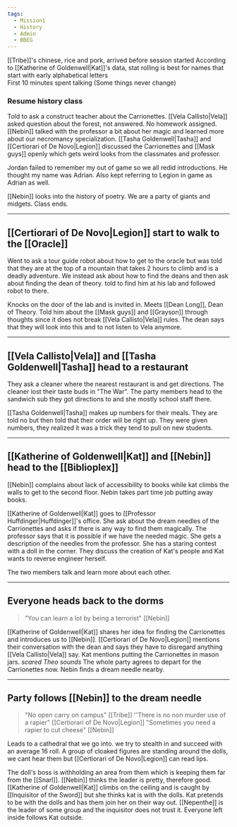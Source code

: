 ```yaml
---
tags:
  - Mission1
  - History
  - Admin
  - BBEG 
---
```

[[Tribe]]'s chinese, rice and pork, arrived before session started
According to [[Katherine of Goldenwell|Kat]]'s data, stat rolling is best for names that start with early alphabetical letters  
First 10 minutes spent talking (Some things never change)

### Resume history class
Told to ask a construct teacher about the Carrionettes. [[Vela Callisto|Vela]] asked question about the forest, not answered. No homework assigned. [[Nebin]] talked with the professor a bit about her magic and learned more about our necromancy specialization. [[Tasha Goldenwell|Tasha]] and [[Certiorari of De Novo|Legion]] discussed the Carrionettes and [[Mask guys]] openly which gets weird looks from the classmates and professor.

Jordan failed to remember my out of game so we all redid introductions. He thought my name was Adrian. Also kept referring to Legion in game as Adrian as well.

[[Nebin]] looks into the history of poetry. We are a party of giants and midgets. Class ends.

---
## [[Certiorari of De Novo|Legion]] start to walk to the [[Oracle]]
Went to ask a tour guide robot about how to get to the oracle but was told that they are at the top of a mountain that takes 2 hours to climb and is a deadly adventure. We instead ask about how to find the deans and then ask about finding the dean of theory. told to find him at his lab and followed robot to there.

Knocks on the door of the lab and is invited in. Meets [[Dean Long]], Dean of Theory. Told him about the [[Mask guys]] and [[Grayson]] through thoughts since it does not break [[Vela Callisto|Vela]] rules. The dean says that they will look into this and to not listen to Vela anymore.

---
## [[Vela Callisto|Vela]] and [[Tasha Goldenwell|Tasha]] head to a restaurant 
They ask a cleaner where the nearest restaurant is and get directions. The cleaner lost their taste buds in "The War". The party members head to the sandwich sub they got directions to and she mostly school staff there.

[[Tasha Goldenwell|Tasha]] makes up numbers for their meals. They are told no but then told that their order will be right up. They were given numbers, they realized it was a trick they tend to pull on new students.

---
## [[Katherine of Goldenwell|Kat]] and [[Nebin]] head to the [[Biblioplex]]
[[Nebin]] complains about lack of accessibility to books while kat climbs the walls to get to the second floor. Nebin takes part time job putting away books.

[[Katherine of Goldenwell|Kat]] goes to [[Professor Huffdinger|Huffdinger]]'s office. She ask about the dream needles of the Carrionettes and asks if there is any way to find them magically. The professor says that it is possible if we have the needed magic. She gets a description of the needles from the professor. She has a staring contest with a doll in the corner. They discuss the creation of Kat's people and Kat wants to reverse engineer herself. 

The two members talk and learn more about each other.

---
## Everyone heads back to the dorms
>"You can learn a lot by being a terrorist" [[Nebin]]

[[Katherine of Goldenwell|Kat]] shares her idea for finding the Carrionettes and introduces us to [[Nebin]]. [[Certiorari of De Novo|Legion]] mentions their conversation with the dean and says they have to disregard anything [[Vela Callisto|Vela]] say. 
Kat mentions putting the Carrionettes in mason jars. *scared Theo sounds*
The whole party agrees to depart for the Carrionettes now. Nebin finds a dream needle nearby.

---
## Party follows [[Nebin]] to the dream needle
>"No open carry on campus" [[Tribe]]
>''There is no non murder use of a rapier" [[Certiorari of De Novo|Legion]]
>"Sometimes you need a rapier to cut cheese" [[Nebin]]

Leads to a cathedral that we go into.
we try to stealth in and succeed with an average 16 roll. 
A group of cloaked figures are standing around the dolls, we cant hear them but [[Certiorari of De Novo|Legion]] can read lips.

The doll's boss is withholding an area from them which is keeping them far from the [[Snarl]]. [[Nebin]] thinks the leader is pretty, therefore good. [[Katherine of Goldenwell|Kat]] climbs on the ceiling and is caught by [[Inquisitor of the Sword]] but she thinks kat is with the dolls. Kat pretends to be with the dolls and has them join her on their way out.
[[Nepenthe]] is the leader of some group and the inquisitor does not trust it. Everyone left inside follows Kat outside.